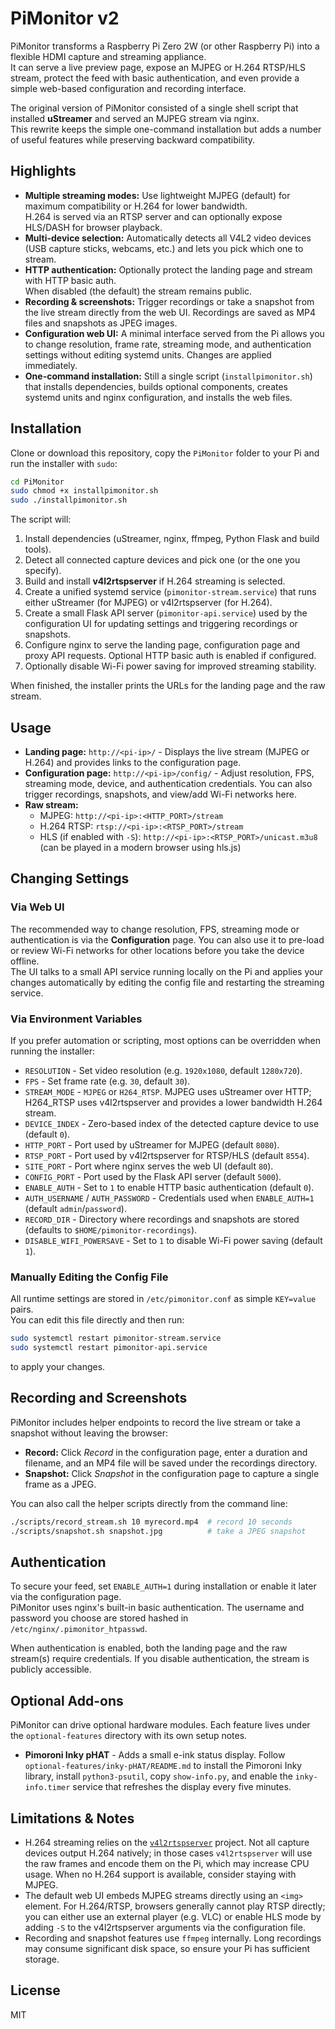 # PiMonitor v2

PiMonitor transforms a Raspberry Pi Zero 2W (or other Raspberry Pi) into a flexible HDMI capture and streaming appliance.  
It can serve a live preview page, expose an MJPEG or H.264 RTSP/HLS stream, protect the feed with basic authentication, and even provide a simple web-based configuration and recording interface.

The original version of PiMonitor consisted of a single shell script that installed **uStreamer** and served an MJPEG stream via nginx.  
This rewrite keeps the simple one-command installation but adds a number of useful features while preserving backward compatibility.

## Highlights

* **Multiple streaming modes:** Use lightweight MJPEG (default) for maximum compatibility or H.264 for lower bandwidth.  
  H.264 is served via an RTSP server and can optionally expose HLS/DASH for browser playback.
* **Multi-device selection:** Automatically detects all V4L2 video devices (USB capture sticks, webcams, etc.) and lets you pick which one to stream.
* **HTTP authentication:** Optionally protect the landing page and stream with HTTP basic auth.  
  When disabled (the default) the stream remains public.
* **Recording & screenshots:** Trigger recordings or take a snapshot from the live stream directly from the web UI.  Recordings are saved as MP4 files and snapshots as JPEG images.
* **Configuration web UI:** A minimal interface served from the Pi allows you to change resolution, frame rate, streaming mode, and authentication settings without editing systemd units.  Changes are applied immediately.
* **One-command installation:** Still a single script (`installpimonitor.sh`) that installs dependencies, builds optional components, creates systemd units and nginx configuration, and installs the web files.

## Installation

Clone or download this repository, copy the `PiMonitor` folder to your Pi and run the installer with `sudo`:

```bash
cd PiMonitor
sudo chmod +x installpimonitor.sh
sudo ./installpimonitor.sh
```

The script will:

1. Install dependencies (uStreamer, nginx, ffmpeg, Python Flask and build tools).
2. Detect all connected capture devices and pick one (or the one you specify).
3. Build and install **v4l2rtspserver** if H.264 streaming is selected.
4. Create a unified systemd service (`pimonitor-stream.service`) that runs either uStreamer (for MJPEG) or v4l2rtspserver (for H.264).
5. Create a small Flask API server (`pimonitor-api.service`) used by the configuration UI for updating settings and triggering recordings or snapshots.
6. Configure nginx to serve the landing page, configuration page and proxy API requests.  Optional HTTP basic auth is enabled if configured.
7. Optionally disable Wi-Fi power saving for improved streaming stability.

When finished, the installer prints the URLs for the landing page and the raw stream.

## Usage

* **Landing page:** `http://<pi-ip>/` - Displays the live stream (MJPEG or H.264) and provides links to the configuration page.
* **Configuration page:** `http://<pi-ip>/config/` - Adjust resolution, FPS, streaming mode, device, and authentication credentials.  You can also trigger recordings, snapshots, and view/add Wi-Fi networks here.
* **Raw stream:**
  * MJPEG: `http://<pi-ip>:<HTTP_PORT>/stream`
  * H.264 RTSP: `rtsp://<pi-ip>:<RTSP_PORT>/stream`
  * HLS (if enabled with `-S`): `http://<pi-ip>:<RTSP_PORT>/unicast.m3u8` (can be played in a modern browser using hls.js)

## Changing Settings

### Via Web UI

The recommended way to change resolution, FPS, streaming mode or authentication is via the **Configuration** page.  You can also use it to pre-load or review Wi-Fi networks for other locations before you take the device offline.  
The UI talks to a small API service running locally on the Pi and applies your changes automatically by editing the config file and restarting the streaming service.

### Via Environment Variables

If you prefer automation or scripting, most options can be overridden when running the installer:

* `RESOLUTION` - Set video resolution (e.g. `1920x1080`, default `1280x720`).
* `FPS` - Set frame rate (e.g. `30`, default `30`).
* `STREAM_MODE` - `MJPEG` or `H264_RTSP`.  MJPEG uses uStreamer over HTTP; H264_RTSP uses v4l2rtspserver and provides a lower bandwidth H.264 stream.
* `DEVICE_INDEX` - Zero-based index of the detected capture device to use (default `0`).
* `HTTP_PORT` - Port used by uStreamer for MJPEG (default `8080`).
* `RTSP_PORT` - Port used by v4l2rtspserver for RTSP/HLS (default `8554`).
* `SITE_PORT` - Port where nginx serves the web UI (default `80`).
* `CONFIG_PORT` - Port used by the Flask API server (default `5000`).
* `ENABLE_AUTH` - Set to `1` to enable HTTP basic authentication (default `0`).
* `AUTH_USERNAME` / `AUTH_PASSWORD` - Credentials used when `ENABLE_AUTH=1` (default `admin`/`password`).
* `RECORD_DIR` - Directory where recordings and snapshots are stored (defaults to `$HOME/pimonitor-recordings`).
* `DISABLE_WIFI_POWERSAVE` - Set to `1` to disable Wi-Fi power saving (default `1`).

### Manually Editing the Config File

All runtime settings are stored in `/etc/pimonitor.conf` as simple `KEY=value` pairs.  
You can edit this file directly and then run:

```bash
sudo systemctl restart pimonitor-stream.service
sudo systemctl restart pimonitor-api.service
```

to apply your changes.

## Recording and Screenshots

PiMonitor includes helper endpoints to record the live stream or take a snapshot without leaving the browser:

* **Record:** Click *Record* in the configuration page, enter a duration and filename, and an MP4 file will be saved under the recordings directory.
* **Snapshot:** Click *Snapshot* in the configuration page to capture a single frame as a JPEG.

You can also call the helper scripts directly from the command line:

```bash
./scripts/record_stream.sh 10 myrecord.mp4  # record 10 seconds
./scripts/snapshot.sh snapshot.jpg          # take a JPEG snapshot
```

## Authentication

To secure your feed, set `ENABLE_AUTH=1` during installation or enable it later via the configuration page.  
PiMonitor uses nginx's built-in basic authentication.  The username and password you choose are stored hashed in `/etc/nginx/.pimonitor_htpasswd`.

When authentication is enabled, both the landing page and the raw stream(s) require credentials.  If you disable authentication, the stream is publicly accessible.

## Optional Add-ons

PiMonitor can drive optional hardware modules. Each feature lives under the `optional-features` directory with its own setup notes.

- **Pimoroni Inky pHAT** - Adds a small e-ink status display. Follow `optional-features/inky-pHAT/README.md` to install the Pimoroni Inky library, install `python3-psutil`, copy `show-info.py`, and enable the `inky-info.timer` service that refreshes the display every five minutes.

## Limitations & Notes

* H.264 streaming relies on the [`v4l2rtspserver`](https://github.com/mpromonet/v4l2rtspserver) project.  Not all capture devices output H.264 natively; in those cases `v4l2rtspserver` will use the raw frames and encode them on the Pi, which may increase CPU usage.  When no H.264 support is available, consider staying with MJPEG.
* The default web UI embeds MJPEG streams directly using an `<img>` element.  For H.264/RTSP, browsers generally cannot play RTSP directly; you can either use an external player (e.g. VLC) or enable HLS mode by adding `-S` to the v4l2rtspserver arguments via the configuration file.
* Recording and snapshot features use `ffmpeg` internally.  Long recordings may consume significant disk space, so ensure your Pi has sufficient storage.

## License

MIT

